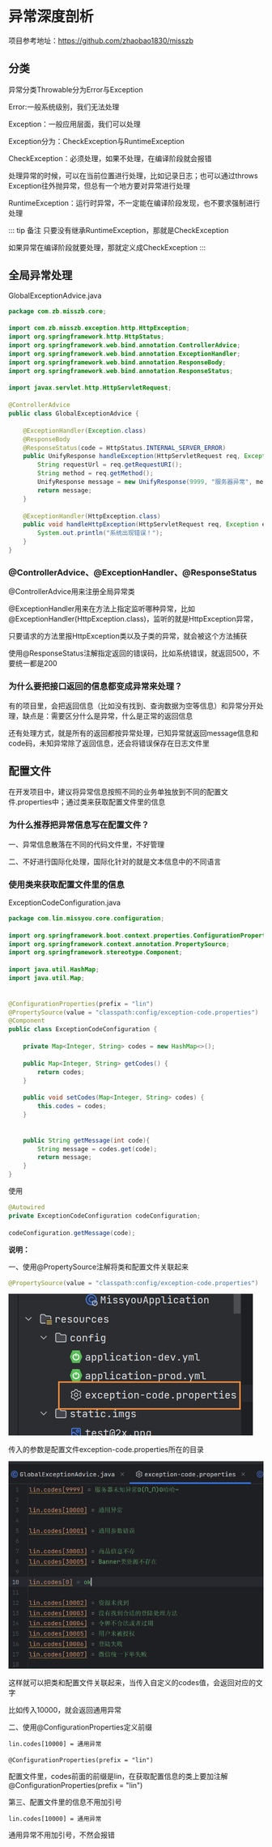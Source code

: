 # 异常深度剖析

项目参考地址：https://github.com/zhaobao1830/misszb

## 分类

异常分类Throwable分为Error与Exception

Error:一般系统级别，我们无法处理

Exception：一般应用层面，我们可以处理      

Exception分为：CheckException与RuntimeException 

CheckException：必须处理，如果不处理，在编译阶段就会报错

处理异常的时候，可以在当前位置进行处理，比如记录日志；也可以通过throws Exception往外抛异常，但总有一个地方要对异常进行处理

RuntimeException：运行时异常，不一定能在编译阶段发现，也不要求强制进行处理

::: tip 备注
只要没有继承RuntimeException，那就是CheckException

如果异常在编译阶段就要处理，那就定义成CheckException
:::

## 全局异常处理

GlobalExceptionAdvice.java

```java
package com.zb.misszb.core;

import com.zb.misszb.exception.http.HttpException;
import org.springframework.http.HttpStatus;
import org.springframework.web.bind.annotation.ControllerAdvice;
import org.springframework.web.bind.annotation.ExceptionHandler;
import org.springframework.web.bind.annotation.ResponseBody;
import org.springframework.web.bind.annotation.ResponseStatus;

import javax.servlet.http.HttpServletRequest;

@ControllerAdvice
public class GlobalExceptionAdvice {

    @ExceptionHandler(Exception.class)
    @ResponseBody
    @ResponseStatus(code = HttpStatus.INTERNAL_SERVER_ERROR)
    public UnifyResponse handleException(HttpServletRequest req, Exception e) {
        String requestUrl = req.getRequestURI();
        String method = req.getMethod();
        UnifyResponse message = new UnifyResponse(9999, "服务器异常", method + " "+ requestUrl);
        return message;
    }

    @ExceptionHandler(HttpException.class)
    public void handleHttpException(HttpServletRequest req, Exception e) {
        System.out.println("系统出现错误！");
    }
}

```

### @ControllerAdvice、@ExceptionHandler、@ResponseStatus

@ControllerAdvice用来注册全局异常类

@ExceptionHandler用来在方法上指定监听哪种异常，比如@ExceptionHandler(HttpException.class)，监听的就是HttpException异常，

只要请求的方法里报HttpException类以及子类的异常，就会被这个方法捕获

使用@ResponseStatus注解指定返回的错误码，比如系统错误，就返回500，不要统一都是200

### 为什么要把接口返回的信息都变成异常来处理？

有的项目里，会把返回信息（比如没有找到、查询数据为空等信息）和异常分开处理，缺点是：需要区分什么是异常，什么是正常的返回信息

还有处理方式，就是所有的返回都按异常处理，已知异常就返回message信息和code码，未知异常除了返回信息，还会将错误保存在日志文件里

## 配置文件

在开发项目中，建议将异常信息按照不同的业务单独放到不同的配置文件.properties中；通过类来获取配置文件里的信息

### 为什么推荐把异常信息写在配置文件？

一、异常信息散落在不同的代码文件里，不好管理

二、不好进行国际化处理，国际化针对的就是文本信息中的不同语言

### 使用类来获取配置文件里的信息

ExceptionCodeConfiguration.java

```java
package com.lin.missyou.core.configuration;

import org.springframework.boot.context.properties.ConfigurationProperties;
import org.springframework.context.annotation.PropertySource;
import org.springframework.stereotype.Component;

import java.util.HashMap;
import java.util.Map;


@ConfigurationProperties(prefix = "lin")
@PropertySource(value = "classpath:config/exception-code.properties")
@Component
public class ExceptionCodeConfiguration {

    private Map<Integer, String> codes = new HashMap<>();

    public Map<Integer, String> getCodes() {
        return codes;
    }

    public void setCodes(Map<Integer, String> codes) {
        this.codes = codes;
    }


    public String getMessage(int code){
        String message = codes.get(code);
        return message;
    }
}

```

使用

```java
@Autowired
private ExceptionCodeConfiguration codeConfiguration;

codeConfiguration.getMessage(code);
```

**说明：**

一、使用@PropertySource注解将类和配置文件关联起来

```java
@PropertySource(value = "classpath:config/exception-code.properties")
```

![Image text](../.vuepress/public/javaKnowledge/05/01.png)

传入的参数是配置文件exception-code.properties所在的目录

![Image text](../.vuepress/public/javaKnowledge/05/02.png)

这样就可以把类和配置文件关联起来，当传入自定义的codes值，会返回对应的文字

比如传入10000，就会返回通用异常

二、使用@ConfigurationProperties定义前缀

```
lin.codes[10000] = 通用异常

@ConfigurationProperties(prefix = "lin")
```

配置文件里，codes前面的前缀是lin，在获取配置信息的类上要加注解@ConfigurationProperties(prefix = "lin")

第三、配置文件里的信息不用加引号

```
lin.codes[10000] = 通用异常
```

通用异常不用加引号，不然会报错

